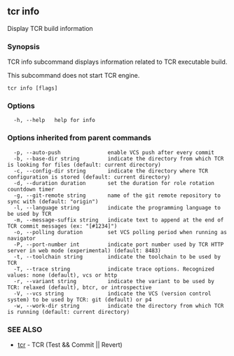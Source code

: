 ## tcr info

Display TCR build information

### Synopsis


TCR info subcommand displays information related to TCR executable build.

This subcommand does not start TCR engine.

```
tcr info [flags]
```

### Options

```
  -h, --help   help for info
```

### Options inherited from parent commands

```
  -p, --auto-push               enable VCS push after every commit
  -b, --base-dir string         indicate the directory from which TCR is looking for files (default: current directory)
  -c, --config-dir string       indicate the directory where TCR configuration is stored (default: current directory)
  -d, --duration duration       set the duration for role rotation countdown timer
  -g, --git-remote string       name of the git remote repository to sync with (default: "origin")
  -l, --language string         indicate the programming language to be used by TCR
  -m, --message-suffix string   indicate text to append at the end of TCR commit messages (ex: "[#1234]")
  -o, --polling duration        set VCS polling period when running as navigator
  -P, --port-number int         indicate port number used by TCR HTTP server in web mode (experimental) (default: 8483)
  -t, --toolchain string        indicate the toolchain to be used by TCR
  -T, --trace string            indicate trace options. Recognized values: none (default), vcs or http
  -r, --variant string          indicate the variant to be used by TCR: relaxed (default), btcr, or introspective
  -V, --vcs string              indicate the VCS (version control system) to be used by TCR: git (default) or p4
  -w, --work-dir string         indicate the directory from which TCR is running (default: current directory)
```

### SEE ALSO

* [tcr](tcr.md)	 - TCR (Test && Commit || Revert)

